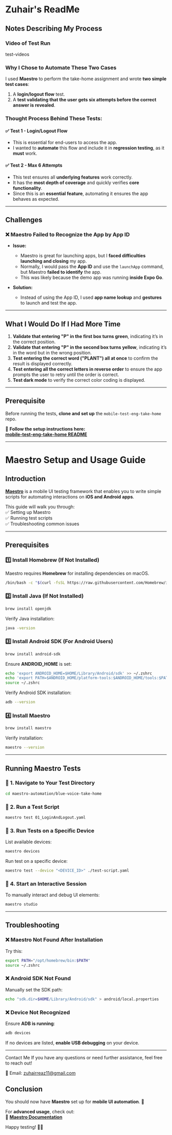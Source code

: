 # Zuhair's ReadMe

## **Notes Describing My Process**

### **Video of Test Run** ###

test-videos

### **Why I Chose to Automate These Two Cases**
I used **Maestro** to perform the take-home assignment and wrote **two simple test cases**:
1. A **login/logout flow** test.
2. A **test validating that the user gets six attempts before the correct answer is revealed**.

### **Thought Process Behind These Tests:**

#### ✅ **Test 1 - Login/Logout Flow**
- This is essential for end-users to access the app.
- I wanted to **automate** this flow and include it in **regression testing**, as it **must** work.

#### ✅ **Test 2 - Max 6 Attempts**
- This test ensures all **underlying features** work correctly.
- It has the **most depth of coverage** and quickly verifies **core functionality**.
- Since this is an **essential feature**, automating it ensures the app behaves as expected.

---

## **Challenges**

### ❌ **Maestro Failed to Recognize the App by App ID**
- **Issue:**
    - Maestro is great for launching apps, but I **faced difficulties launching and closing** my app.
    - Normally, I would pass the **App ID** and use the `launchApp` command, but Maestro **failed to identify** the app.
    - This was likely because the demo app was running **inside Expo Go**.

- **Solution:**
    - Instead of using the App ID, I used **app name lookup** and **gestures** to launch and test the app.

---

## **What I Would Do If I Had More Time**

1. **Validate that entering "P" in the first box turns green**, indicating it’s in the correct position.
2. **Validate that entering "P" in the second box turns yellow**, indicating it’s in the word but in the wrong position.
3. **Test entering the correct word ("PLANT") all at once** to confirm the result is displayed correctly.
4. **Test entering all the correct letters in reverse order** to ensure the app prompts the user to retry until the order is correct.
5. **Test dark mode** to verify the correct color coding is displayed.

---

## **Prerequisite**
Before running the tests, **clone and set up** the `mobile-test-eng-take-home` repo.

📌 **Follow the setup instructions here:**  
[**mobile-test-eng-take-home README**](https://github.com/bluevoiceio/mobile-test-eng-take-home/blob/main/README.md)

---

# **Maestro Setup and Usage Guide**

## **Introduction**
[**Maestro**](https://maestro.mobile.dev/) is a mobile UI testing framework that enables you to write simple scripts for automating interactions on **iOS and Android apps**.

This guide will walk you through:  
✅ Setting up Maestro  
✅ Running test scripts  
✅ Troubleshooting common issues

---

## **Prerequisites**

### 1️⃣ Install Homebrew (If Not Installed)
Maestro requires **Homebrew** for installing dependencies on macOS.

```sh
/bin/bash -c "$(curl -fsSL https://raw.githubusercontent.com/Homebrew/install/HEAD/install.sh)"
```

### 2️⃣ Install Java (If Not Installed)
```sh
brew install openjdk
```
Verify Java installation:
```sh
java -version
```

### 3️⃣ Install Android SDK (For Android Users)
```sh
brew install android-sdk
```
Ensure **ANDROID_HOME** is set:
```sh
echo 'export ANDROID_HOME=$HOME/Library/Android/sdk' >> ~/.zshrc
echo 'export PATH=$ANDROID_HOME/platform-tools:$ANDROID_HOME/tools:$PATH' >> ~/.zshrc
source ~/.zshrc
```
Verify Android SDK installation:
```sh
adb --version
```

### 4️⃣ Install Maestro
```sh
brew install maestro
```
Verify installation:
```sh
maestro --version
```

---

## **Running Maestro Tests**

### 🚀 **1. Navigate to Your Test Directory**
```sh
cd maestro-automation/blue-voice-take-home
```

### 🚀 **2. Run a Test Script**
```sh
maestro test 01_LoginAndLogout.yaml
```

### 🚀 **3. Run Tests on a Specific Device**
List available devices:
```sh
maestro devices
```
Run test on a specific device:
```sh
maestro test --device "<DEVICE_ID>" ./test-script.yaml
```

### 🚀 **4. Start an Interactive Session**
To manually interact and debug UI elements:
```sh
maestro studio
```

---

## **Troubleshooting**

### ❌ **Maestro Not Found After Installation**
Try this:
```sh
export PATH="/opt/homebrew/bin:$PATH"
source ~/.zshrc
```

### ❌ **Android SDK Not Found**
Manually set the SDK path:
```sh
echo "sdk.dir=$HOME/Library/Android/sdk" > android/local.properties
```

### ❌ **Device Not Recognized**
Ensure **ADB is running**:
```sh
adb devices
```
If no devices are listed, **enable USB debugging** on your device.

---

Contact Me
If you have any questions or need further assistance, feel free to reach out!

📧 Email: zuhairreaz11@gmail.com

## **Conclusion**
You should now have **Maestro** set up for **mobile UI automation**. 🚀

For **advanced usage**, check out:  
📌 [**Maestro Documentation**](https://maestro.mobile.dev/)

Happy testing! 🧪✅